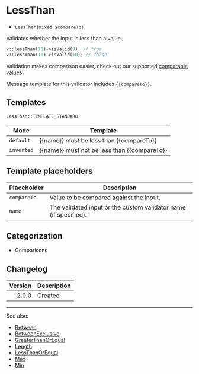 # LessThan

- `LessThan(mixed $compareTo)`

Validates whether the input is less than a value.

```php
v::lessThan(10)->isValid(9); // true
v::lessThan(10)->isValid(10); // false
```

Validation makes comparison easier, check out our supported
[comparable values](../08-comparable-values.md).

Message template for this validator includes `{{compareTo}}`.

## Templates

`LessThan::TEMPLATE_STANDARD`

| Mode       | Template                                     |
|------------|----------------------------------------------|
| `default`  | {{name}} must be less than {{compareTo}}     |
| `inverted` | {{name}} must not be less than {{compareTo}} |

## Template placeholders

| Placeholder | Description                                                      |
|-------------|------------------------------------------------------------------|
| `compareTo` | Value to be compared against the input.                          |
| `name`      | The validated input or the custom validator name (if specified). |

## Categorization

- Comparisons

## Changelog

| Version | Description |
|--------:|-------------|
|   2.0.0 | Created     |

***
See also:

- [Between](Between.md)
- [BetweenExclusive](BetweenExclusive.md)
- [GreaterThanOrEqual](GreaterThanOrEqual.md)
- [Length](Length.md)
- [LessThanOrEqual](LessThanOrEqual.md)
- [Max](Max.md)
- [Min](Min.md)
